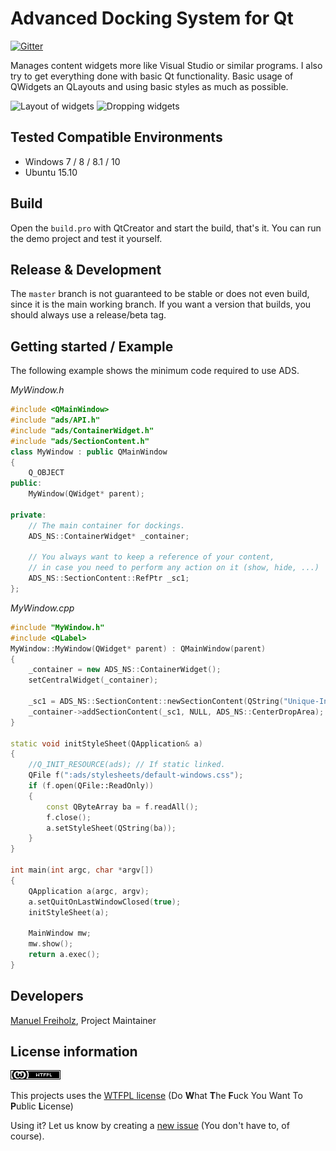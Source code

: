 # Advanced Docking System for Qt
[![Gitter](https://badges.gitter.im/mfreiholz/Qt-Advanced-Docking-System.svg)](https://gitter.im/mfreiholz/Qt-Advanced-Docking-System?utm_source=badge&utm_medium=badge&utm_campaign=pr-badge)

Manages content widgets more like Visual Studio or similar programs.
I also try to get everything done with basic Qt functionality.
Basic usage of QWidgets an QLayouts and using basic styles as much as possible.

![Layout of widgets](preview.png)
![Dropping widgets](preview-dragndrop.png)

## Tested Compatible Environments
- Windows 7 / 8 / 8.1 / 10
- Ubuntu 15.10

## Build
Open the `build.pro` with QtCreator and start the build, that's it.
You can run the demo project and test it yourself.

## Release & Development
The `master` branch is not guaranteed to be stable or does not even build, since it is the main working branch.
If you want a version that builds, you should always use a release/beta tag.

## Getting started / Example
The following example shows the minimum code required to use ADS.

_MyWindow.h_
```cpp
#include <QMainWindow>
#include "ads/API.h"
#include "ads/ContainerWidget.h"
#include "ads/SectionContent.h"
class MyWindow : public QMainWindow
{
	Q_OBJECT
public:
	MyWindow(QWidget* parent);
	
private:
	// The main container for dockings.
	ADS_NS::ContainerWidget* _container;
	
	// You always want to keep a reference of your content,
	// in case you need to perform any action on it (show, hide, ...)
	ADS_NS::SectionContent::RefPtr _sc1; 
};
```

_MyWindow.cpp_
```cpp
#include "MyWindow.h"
#include <QLabel>
MyWindow::MyWindow(QWidget* parent) : QMainWindow(parent)
{
	_container = new ADS_NS::ContainerWidget();
	setCentralWidget(_container);
	
	_sc1 = ADS_NS::SectionContent::newSectionContent(QString("Unique-Internal-Name"), _container, new QLabel("Visible Title"), new QLabel("Content Widget"));
	_container->addSectionContent(_sc1, NULL, ADS_NS::CenterDropArea);
}

static void initStyleSheet(QApplication& a)
{
	//Q_INIT_RESOURCE(ads); // If static linked.
	QFile f(":ads/stylesheets/default-windows.css");
	if (f.open(QFile::ReadOnly))
	{
		const QByteArray ba = f.readAll();
		f.close();
		a.setStyleSheet(QString(ba));
	}
}

int main(int argc, char *argv[])
{
	QApplication a(argc, argv);
	a.setQuitOnLastWindowClosed(true);
	initStyleSheet(a);

	MainWindow mw;
	mw.show();
	return a.exec();
}
```

## Developers
[Manuel Freiholz](https://mfreiholz.de), Project Maintainer

## License information
![WTFPL](license.png)

This projects uses the [WTFPL license](http://www.wtfpl.net/)
(Do **W**hat **T**he **F**uck You Want To **P**ublic **L**icense)

Using it? Let us know by creating a [new issue](https://github.com/mfreiholz/qt-docks/issues/new) (You don't have to, of course).
